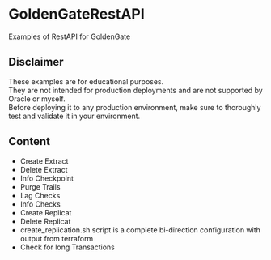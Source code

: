 # GoldenGateRestAPI
Examples of RestAPI for GoldenGate

## Disclaimer 
These examples are for educational purposes. \
They are not intended for production deployments and are not supported by Oracle or myself.  \
Before deploying it to any production environment, make sure to thoroughly test and validate it in your environment.

## Content
* Create Extract
* Delete Extract
* Info Checkpoint
* Purge Trails
* Lag Checks
* Info Checks
* Create Replicat
* Delete Replicat
* create_replication.sh script is a complete bi-direction configuration with output from terraform 
* Check for long Transactions

